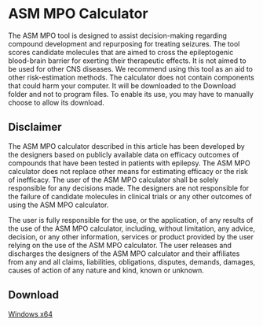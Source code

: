# ASM MPO Calculator

The ASM MPO tool is designed to assist decision-making regarding compound development and repurposing for treating seizures. The tool scores candidate molecules that are aimed to cross the epileptogenic blood-brain barrier for exerting their therapeutic effects. It is not aimed to be used for other CNS diseases. We recommend using this tool as an aid to other risk-estimation methods.
The calculator does not contain components that could harm your computer. It will be downloaded to the Download folder and not to program files. To enable its use, you may have to manually choose to allow its download.

## Disclaimer
The ASM MPO calculator described in this article has been developed by the designers based on publicly available data on efficacy outcomes of compounds that have been tested in patients with epilepsy. The ASM MPO calculator does not replace other means for estimating efficacy or the risk of inefficacy. The user of the ASM MPO calculator shall be solely responsible for any decisions made. The designers are not responsible for the failure of candidate molecules in clinical trials or any other outcomes of using the ASM MPO calculator.

The user is fully responsible for the use, or the application, of any results of the use of the ASM MPO calculator, including, without limitation, any advice, decision, or any other information, services or product provided by the user relying on the use of the ASM MPO calculator. The user releases and discharges the designers of the ASM MPO calculator and their affiliates from any and all claims, liabilities, obligations, disputes, demands, damages, causes of action of any nature and kind, known or unknown.


## Download
[Windows x64](https://raw.githubusercontent.com/IamAmitE/ASM-MPO-Calculator/main/releases/Windows-x64/Eyal%20ASM%20MPO%20Calculator.zip)
